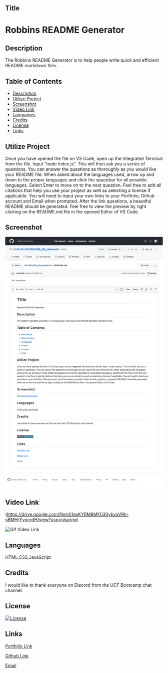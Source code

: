 ## Title
# Robbins README Generator

## Description
The Robbins README Generator is to help people write quick and efficient README markdown files.

## Table of Contents
- [Description](#description)
- [Utilize Project](#utilize-project)
- [Screenshot](#screenshot) 
- [Video Link](#video-link)
- [Languages](#languages)
- [Credits](#credits)
- [License](#license)
- [Links](#links)

## Utilize Project
Once you have opened the file on VS Code, open up the Integrated Terminal from the file.  Input “node index.js”.  This will then ask you a series of questions.  You can answer the questions as thoroughly as you would like your README file.  When asked about the languages used, arrow up and down to the proper languages and click the spacebar for all possible languages.  Select Enter to move on to the next question.  Feel free to add all citations that help you use your project as well as selecting a license if applicable.  You will need to input your own links to your Portfolio, Github account and Email when prompted.  After the link questions, a beautiful README should be generated.  Feel free to view the preview by right clicking on the README.md file in the opened Editor of VS Code.  

## Screenshot
![Project Screenshot](./Assets/screencapture-github-CanRo2B-09-README-file-Generator-blob-main-README-md-2022-04-20-22_37_44.png)

## Video Link
(https://drive.google.com/file/d/1exKYRM8MF030ybvoVRh-sBMHrYypcrdH/view?usp=sharing)

![Gif Video Link](https://drive.google.com/file/d/1J7F8gLv-X0fdK4onsvk3eIP_jG93mgQl/view?usp=sharing)

## Languages
HTML,CSS,JavaScript

## Credits
I would like to thank everyone on Discord from the UCF Bootcamp chat channel.  

## License
[![License](https://img.shields.io/badge/License-Apache_2.0-blue.svg)](https://opensource.org/licenses/Apache-2.0)


## Links

[Portfolio Link](https://canro2b.github.io/Portfolio/)

[Github Link](https://github.com/CanRo2B)

[Email](hofe36@hotmail.com)

